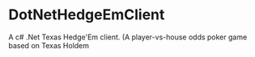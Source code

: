 DotNetHedgeEmClient
===================

A c# .Net Texas Hedge'Em client.  (A player-vs-house odds poker game based on Texas Holdem
